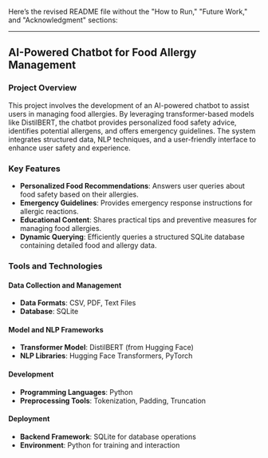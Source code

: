Here’s the revised README file without the "How to Run," "Future Work," and "Acknowledgment" sections:  

---

## AI-Powered Chatbot for Food Allergy Management  

### Project Overview  
This project involves the development of an AI-powered chatbot to assist users in managing food allergies. By leveraging transformer-based models like DistilBERT, the chatbot provides personalized food safety advice, identifies potential allergens, and offers emergency guidelines. The system integrates structured data, NLP techniques, and a user-friendly interface to enhance user safety and experience.  

### Key Features  
- **Personalized Food Recommendations**: Answers user queries about food safety based on their allergies.  
- **Emergency Guidelines**: Provides emergency response instructions for allergic reactions.  
- **Educational Content**: Shares practical tips and preventive measures for managing food allergies.  
- **Dynamic Querying**: Efficiently queries a structured SQLite database containing detailed food and allergy data.  

### Tools and Technologies  
#### Data Collection and Management  
- **Data Formats**: CSV, PDF, Text Files  
- **Database**: SQLite  

#### Model and NLP Frameworks  
- **Transformer Model**: DistilBERT (from Hugging Face)  
- **NLP Libraries**: Hugging Face Transformers, PyTorch  

#### Development  
- **Programming Languages**: Python  
- **Preprocessing Tools**: Tokenization, Padding, Truncation  

#### Deployment  
- **Backend Framework**: SQLite for database operations  
- **Environment**: Python for training and interaction  
